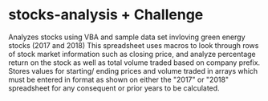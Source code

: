 # stocks-analysis + Challenge
Analyzes stocks using VBA and sample data set invloving green energy stocks (2017 and 2018)
This spreadsheet uses macros to look through rows of stock market information such as closing price, and analyze percentage return on the stock as well as total volume traded based on company prefix. Stores values for starting/ ending prices and volume traded in arrays which must be entered in format as shown on either the "2017" or "2018" spreadsheet for any consequent or prior years to be calculated.
